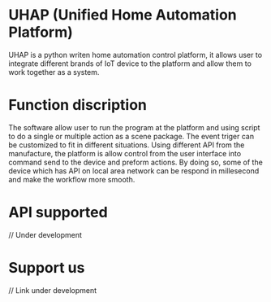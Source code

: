 # UHAP (Unified Home Automation Platform)
UHAP is a python writen home automation control platform, it allows user to integrate different brands of IoT device to the platform and allow them to work together as a system.

# Function discription
The software allow user to run the program at the platform and using script to do a single or multiple action as a scene package. The event triger can be customized to fit in different situations.
Using different API from the manufacture, the platform is allow control from the user interface into command send to the device and preform actions. By doing so, some of the device which has API on local area network can be respond in millesecond and make the workflow more smooth.

# API supported
// Under development

# Support us
// Link under development

